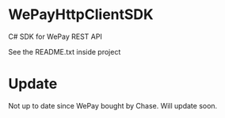 
WePayHttpClientSDK
==================

C# SDK for WePay REST API

See the README.txt inside project

# Update
Not up to date since WePay bought by Chase.
Will update soon.
